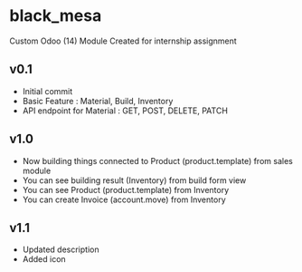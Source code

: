 # black_mesa
Custom Odoo (14) Module
Created for internship assignment

## v0.1
- Initial commit
- Basic Feature : Material, Build, Inventory
- API endpoint for Material : GET, POST, DELETE, PATCH

## v1.0
- Now building things connected to Product (product.template) from sales module
- You can see building result (Inventory) from build form view
- You can see Product (product.template) from Inventory
- You can create Invoice (account.move) from Inventory

## v1.1
- Updated description
- Added icon

